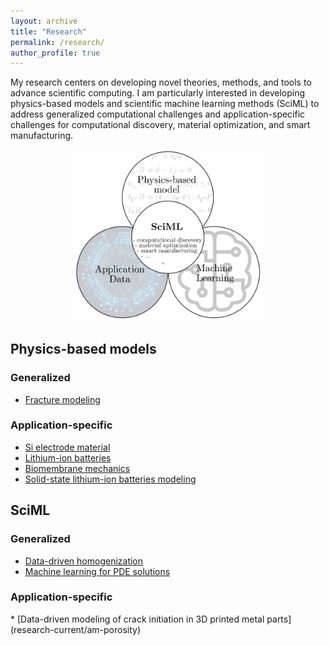 ```yaml
---
layout: archive
title: "Research"
permalink: /research/
author_profile: true
---
```


My research centers on developing novel theories, methods, and tools to advance scientific computing. I am particularly interested in developing physics-based models and scientific machine learning methods (SciML) to address generalized computational challenges and application-specific challenges for computational discovery, material optimization, and smart manufacturing. 

<p style="text-align:center">
<img src="/images/research/overview.png" alt="" width="300px" > 

<h2>Physics-based models </h2>

<h3>Generalized </h3>

* [Fracture modeling](research-past/fracture-modeling)

<h3>Application-specific </h3>

* [Si electrode material](research-past/high-energy-density-electrode-material)
* [Lithium-ion batteries](research-past/mechanics-in-lithium-ion-batteriesl)
* [Biomembrane mechanics](research-past/biological-membrane-mechanics)
* [Solid-state lithium-ion batteries modeling](research-current/ssb)


<h2>SciML</h2>

<h3>Generalized </h3>

* [Data-driven homogenization](research-past/data-driven-homogenization)
* [Machine learning for PDE solutions](research-nn-based-pde-solver)

<h3>Application-specific </h3>
* [Data-driven modeling of crack initiation in 3D printed metal parts](research-current/am-porosity)


